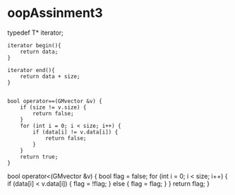 # oopAssinment3

































typedef T* iterator;

    iterator begin(){
        return data;
    }

    iterator end(){
        return data + size;
    }
    
    
    bool operator==(GMvector &v) {
        if (size != v.size) {
            return false;
        }
        for (int i = 0; i < size; i++) {
            if (data[i] != v.data[i]) {
                return false;
            }
        }
        return true;
    }
    
    
    
   bool operator<(GMvector &v) {
        bool flag = false;
        for (int i = 0; i < size; i++) {
            if (data[i] < v.data[i]) {
                flag = !flag;
            } else {
                flag = flag;
            }
        }
        return flag;
    }
